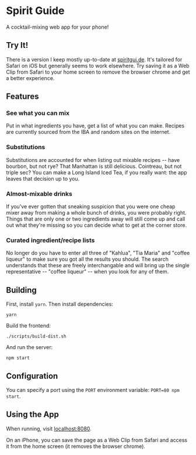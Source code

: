 # Spirit Guide

A cocktail-mixing web app for your phone!

## Try It!

There is a version I keep mostly up-to-date at [spiritgui.de](http://spiritgui.de/). It's tailored for Safari on iOS but generally seems to work elsewhere. Try saving it as a Web Clip from Safari to your home screen to remove the browser chrome and get a better experience.

## Features

### See what you can mix

Put in what ingredients you have, get a list of what you can make. Recipes are currently sourced from the IBA and random sites on the internet.

### Substitutions

Substitutions are accounted for when listing out mixable recipes -- have bourbon, but not rye? That Manhattan is still delicious. Cointreau, but not triple sec? You can make a Long Island Iced Tea, if you really want: the app leaves that decision up to you.

### Almost-mixable drinks

If you've ever gotten that sneaking suspicion that you were one cheap mixer away from making a whole bunch of drinks, you were probably right. Things that are only one or two ingredients away will still come up and call out what they're missing so you can decide what to get at the corner store.

### Curated ingredient/recipe lists

No longer do you have to enter all three of "Kahlua", "Tia Maria" and "coffee liqueur" to make sure you got all the results you should. The search understands that these are freely interchangable and will bring up the single representative -- "coffee liqueur" -- when you look for any of them.

## Building

First, install `yarn`. Then install dependencies:

    yarn

Build the frontend:

    ./scripts/build-dist.sh

And run the server:

    npm start

## Configuration

You can specify a port using the `PORT` environment variable: `PORT=80 npm start`.

## Using the App

When running, visit [localhost:8080](http://localhost:8080/).

On an iPhone, you can save the page as a Web Clip from Safari and access it from the home screen (it removes the browser chrome).
